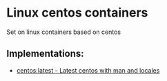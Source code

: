 # Linux centos containers

Set on linux containers based on centos

## Implementations:

* [centos:latest - Latest centos with man and locales](centos-latest)